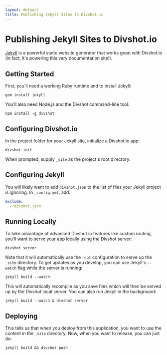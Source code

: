 ```yaml
---
layout: default
title: Publishing Jekyll Sites to Divshot.io
---
```


# Publishing Jekyll Sites to Divshot.io

[Jekyll](http://jekyllrb.com/) is a powerful static website generator that works great with
Divshot.io (in fact, it's powering this very documentation site!).

## Getting Started

First, you'll need a working Ruby runtime and to install Jekyll:

    gem install jekyll
    
You'll also need Node.js and the Divshot command-line tool:

    npm install -g divshot
    
## Configuring Divshot.io

In the project folder for your Jekyll site, initialize a Divshot.io app:

    divshot init
    
When prompted, supply `_site` as the project's root directory.
    
## Configuring Jekyll

You will likely want to add `divshot.json` to the list of files your Jekyll project is
ignoring. In `_config.yml`, add:

```yaml
exclude:
  - divshot.json
```
    
## Running Locally

To take advantage of advanced Divshot.io features like custom routing, you'll want to serve
your app locally using the Divshot server:

    divshot server
    
Note that it will automatically use the `root` configuration to serve up the `_site` directory.
To get updates as you develop, you can use Jekyll's `--watch` flag while the server is running:

    jekyll build --watch
    
This will automatically recompile as you save files which will then be served up by the Divshot
local server. You can also run Jekyll in the background:

    jekyll build --watch & divshot server

## Deploying

This tells us that when you deploy from this application, you want to use the content in the
`_site` directory. Now, when you want to release, you can just do:

    jekyll build && divshot push